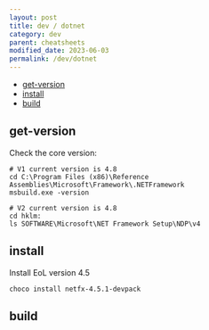 ```yaml
---
layout: post
title: dev / dotnet
category: dev
parent: cheatsheets
modified_date: 2023-06-03
permalink: /dev/dotnet
---
```


<!-- vscode-markdown-toc -->
* [get-version](#get-version)
* [install](#install)
* [build](#build)

<!-- vscode-markdown-toc-config
	numbering=false
	autoSave=true
	/vscode-markdown-toc-config -->
<!-- /vscode-markdown-toc -->

## <a name='get-version'></a>get-version

Check the core version:
```
# V1 current version is 4.8
cd C:\Program Files (x86)\Reference Assemblies\Microsoft\Framework\.NETFramework
msbuild.exe -version

# V2 current version is 4.8
cd hklm:
ls SOFTWARE\Microsoft\NET Framework Setup\NDP\v4
```

## <a name='install'></a>install

Install EoL version 4.5
```
choco install netfx-4.5.1-devpack
```

## <a name='build'></a>build
